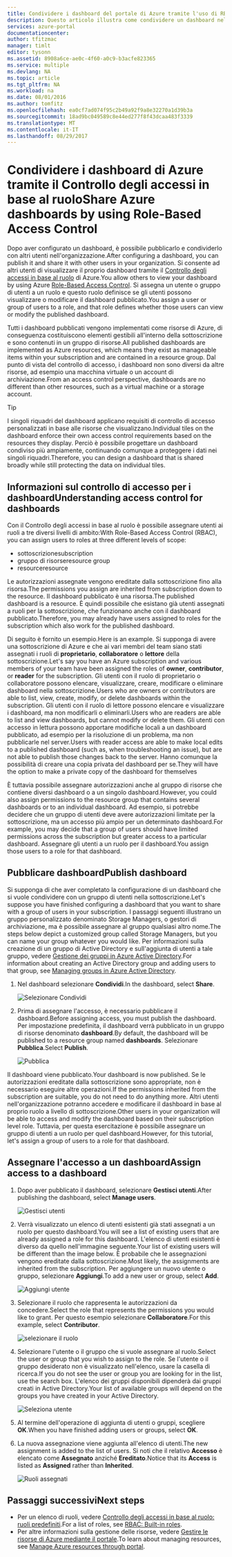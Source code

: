 ```yaml
---
title: Condividere i dashboard del portale di Azure tramite l'uso di RBAC | Microsoft Docs
description: Questo articolo illustra come condividere un dashboard nel portale di Azure tramite il Controllo degli accessi in base al ruolo.
services: azure-portal
documentationcenter: 
author: tfitzmac
manager: timlt
editor: tysonn
ms.assetid: 8908a6ce-ae0c-4f60-a0c9-b3acfe823365
ms.service: multiple
ms.devlang: NA
ms.topic: article
ms.tgt_pltfrm: NA
ms.workload: na
ms.date: 08/01/2016
ms.author: tomfitz
ms.openlocfilehash: ea0cf7ad074f95c2b49a92f9a8e32270a1d39b3a
ms.sourcegitcommit: 18ad9bc049589c8e44ed277f8f43dcaa483f3339
ms.translationtype: MT
ms.contentlocale: it-IT
ms.lasthandoff: 08/29/2017
---
```

# <a name="share-azure-dashboards-by-using-role-based-access-control"></a><span data-ttu-id="59efb-103">Condividere i dashboard di Azure tramite il Controllo degli accessi in base al ruolo</span><span class="sxs-lookup"><span data-stu-id="59efb-103">Share Azure dashboards by using Role-Based Access Control</span></span>
<span data-ttu-id="59efb-104">Dopo aver configurato un dashboard, è possibile pubblicarlo e condividerlo con altri utenti nell'organizzazione.</span><span class="sxs-lookup"><span data-stu-id="59efb-104">After configuring a dashboard, you can publish it and share it with other users in your organization.</span></span> <span data-ttu-id="59efb-105">Si consente ad altri utenti di visualizzare il proprio dashboard tramite il [Controllo degli accessi in base al ruolo](../active-directory/role-based-access-control-configure.md) di Azure.</span><span class="sxs-lookup"><span data-stu-id="59efb-105">You allow others to view your dashboard by using Azure [Role-Based Access Control](../active-directory/role-based-access-control-configure.md).</span></span> <span data-ttu-id="59efb-106">Si assegna un utente o gruppo di utenti a un ruolo e questo ruolo definisce se gli utenti possono visualizzare o modificare il dashboard pubblicato.</span><span class="sxs-lookup"><span data-stu-id="59efb-106">You assign a user or group of users to a role, and that role defines whether those users can view or modify the published dashboard.</span></span> 

<span data-ttu-id="59efb-107">Tutti i dashboard pubblicati vengono implementati come risorse di Azure, di conseguenza costituiscono elementi gestibili all'interno della sottoscrizione e sono contenuti in un gruppo di risorse.</span><span class="sxs-lookup"><span data-stu-id="59efb-107">All published dashboards are implemented as Azure resources, which means they exist as manageable items within your subscription and are contained in a resource group.</span></span>  <span data-ttu-id="59efb-108">Dal punto di vista del controllo di accesso, i dashboard non sono diversi da altre risorse, ad esempio una macchina virtuale o un account di archiviazione.</span><span class="sxs-lookup"><span data-stu-id="59efb-108">From an access control perspective, dashboards are no different than other resources, such as a virtual machine or a storage account.</span></span>

> [!TIP]
> <span data-ttu-id="59efb-109">I singoli riquadri del dashboard applicano requisiti di controllo di accesso personalizzati in base alle risorse che visualizzano.</span><span class="sxs-lookup"><span data-stu-id="59efb-109">Individual tiles on the dashboard enforce their own access control requirements based on the resources they display.</span></span>  <span data-ttu-id="59efb-110">Perciò è possibile progettare un dashboard condiviso più ampiamente, continuando comunque a proteggere i dati nei singoli riquadri.</span><span class="sxs-lookup"><span data-stu-id="59efb-110">Therefore, you can design a dashboard that is shared broadly while still protecting the data on individual tiles.</span></span>
> 
> 

## <a name="understanding-access-control-for-dashboards"></a><span data-ttu-id="59efb-111">Informazioni sul controllo di accesso per i dashboard</span><span class="sxs-lookup"><span data-stu-id="59efb-111">Understanding access control for dashboards</span></span>
<span data-ttu-id="59efb-112">Con il Controllo degli accessi in base al ruolo è possibile assegnare utenti ai ruoli a tre diversi livelli di ambito:</span><span class="sxs-lookup"><span data-stu-id="59efb-112">With Role-Based Access Control (RBAC), you can assign users to roles at three different levels of scope:</span></span>

* <span data-ttu-id="59efb-113">sottoscrizione</span><span class="sxs-lookup"><span data-stu-id="59efb-113">subscription</span></span>
* <span data-ttu-id="59efb-114">gruppo di risorse</span><span class="sxs-lookup"><span data-stu-id="59efb-114">resource group</span></span>
* <span data-ttu-id="59efb-115">resource</span><span class="sxs-lookup"><span data-stu-id="59efb-115">resource</span></span>

<span data-ttu-id="59efb-116">Le autorizzazioni assegnate vengono ereditate dalla sottoscrizione fino alla risorsa.</span><span class="sxs-lookup"><span data-stu-id="59efb-116">The permissions you assign are inherited from subscription down to the resource.</span></span> <span data-ttu-id="59efb-117">Il dashboard pubblicato è una risorsa.</span><span class="sxs-lookup"><span data-stu-id="59efb-117">The published dashboard is a resource.</span></span> <span data-ttu-id="59efb-118">È quindi possibile che esistano già utenti assegnati a ruoli per la sottoscrizione, che funzionano anche con il dashboard pubblicato.</span><span class="sxs-lookup"><span data-stu-id="59efb-118">Therefore, you may already have users assigned to roles for the subscription which also work for the published dashboard.</span></span> 

<span data-ttu-id="59efb-119">Di seguito è fornito un esempio.</span><span class="sxs-lookup"><span data-stu-id="59efb-119">Here is an example.</span></span>  <span data-ttu-id="59efb-120">Si supponga di avere una sottoscrizione di Azure e che ai vari membri del team siano stati assegnati i ruoli di **proprietario**, **collaboratore** o **lettore** della sottoscrizione.</span><span class="sxs-lookup"><span data-stu-id="59efb-120">Let's say you have an Azure subscription and various members of your team have been assigned the roles of **owner**, **contributor**, or **reader** for the subscription.</span></span> <span data-ttu-id="59efb-121">Gli utenti con il ruolo di proprietario o collaboratore possono elencare, visualizzare, creare, modificare o eliminare dashboard nella sottoscrizione.</span><span class="sxs-lookup"><span data-stu-id="59efb-121">Users who are owners or contributors are able to list, view, create, modify, or delete dashboards within the subscription.</span></span>  <span data-ttu-id="59efb-122">Gli utenti con il ruolo di lettore possono elencare e visualizzare i dashboard, ma non modificarli o eliminarli.</span><span class="sxs-lookup"><span data-stu-id="59efb-122">Users who are readers are able to list and view dashboards, but cannot modify or delete them.</span></span>  <span data-ttu-id="59efb-123">Gli utenti con accesso in lettura possono apportare modifiche locali a un dashboard pubblicato, ad esempio per la risoluzione di un problema, ma non pubblicarle nel server.</span><span class="sxs-lookup"><span data-stu-id="59efb-123">Users with reader access are able to make local edits to a published dashboard (such as, when troubleshooting an issue), but are not able to publish those changes back to the server.</span></span>  <span data-ttu-id="59efb-124">Hanno comunque la possibilità di creare una copia privata del dashboard per se.</span><span class="sxs-lookup"><span data-stu-id="59efb-124">They will have the option to make a private copy of the dashboard for themselves</span></span>

<span data-ttu-id="59efb-125">È tuttavia possibile assegnare autorizzazioni anche al gruppo di risorse che contiene diversi dashboard o a un singolo dashboard.</span><span class="sxs-lookup"><span data-stu-id="59efb-125">However, you could also assign permissions to the resource group that contains several dashboards or to an individual dashboard.</span></span> <span data-ttu-id="59efb-126">Ad esempio, si potrebbe decidere che un gruppo di utenti deve avere autorizzazioni limitate per la sottoscrizione, ma un accesso più ampio per un determinato dashboard.</span><span class="sxs-lookup"><span data-stu-id="59efb-126">For example, you may decide that a group of users should have limited permissions across the subscription but greater access to a particular dashboard.</span></span> <span data-ttu-id="59efb-127">Assegnare gli utenti a un ruolo per il dashboard.</span><span class="sxs-lookup"><span data-stu-id="59efb-127">You assign those users to a role for that dashboard.</span></span> 

## <a name="publish-dashboard"></a><span data-ttu-id="59efb-128">Pubblicare dashboard</span><span class="sxs-lookup"><span data-stu-id="59efb-128">Publish dashboard</span></span>
<span data-ttu-id="59efb-129">Si supponga di che aver completato la configurazione di un dashboard che si vuole condividere con un gruppo di utenti nella sottoscrizione.</span><span class="sxs-lookup"><span data-stu-id="59efb-129">Let's suppose you have finished configuring a dashboard that you want to share with a group of users in your subscription.</span></span> <span data-ttu-id="59efb-130">I passaggi seguenti illustrano un gruppo personalizzato denominato Storage Managers, o gestori di archiviazione, ma è possibile assegnare al gruppo qualsiasi altro nome.</span><span class="sxs-lookup"><span data-stu-id="59efb-130">The steps below depict a customized group called Storage Managers, but you can name your group whatever you would like.</span></span> <span data-ttu-id="59efb-131">Per informazioni sulla creazione di un gruppo di Active Directory e sull'aggiunta di utenti a tale gruppo, vedere [Gestione dei gruppi in Azure Active Directory](../active-directory/active-directory-accessmanagement-manage-groups.md).</span><span class="sxs-lookup"><span data-stu-id="59efb-131">For information about creating an Active Directory group and adding users to that group, see [Managing groups in Azure Active Directory](../active-directory/active-directory-accessmanagement-manage-groups.md).</span></span>

1. <span data-ttu-id="59efb-132">Nel dashboard selezionare **Condividi**.</span><span class="sxs-lookup"><span data-stu-id="59efb-132">In the dashboard, select **Share**.</span></span>
   
     ![Selezionare Condividi](./media/azure-portal-dashboard-share-access/select-share.png)
2. <span data-ttu-id="59efb-134">Prima di assegnare l'accesso, è necessario pubblicare il dashboard.</span><span class="sxs-lookup"><span data-stu-id="59efb-134">Before assigning access, you must publish the dashboard.</span></span> <span data-ttu-id="59efb-135">Per impostazione predefinita, il dashboard verrà pubblicato in un gruppo di risorse denominato **dashboard**.</span><span class="sxs-lookup"><span data-stu-id="59efb-135">By default, the dashboard will be published to a resource group named **dashboards**.</span></span> <span data-ttu-id="59efb-136">Selezionare **Pubblica**.</span><span class="sxs-lookup"><span data-stu-id="59efb-136">Select **Publish**.</span></span>
   
     ![Pubblica](./media/azure-portal-dashboard-share-access/publish.png)

<span data-ttu-id="59efb-138">Il dashboard viene pubblicato.</span><span class="sxs-lookup"><span data-stu-id="59efb-138">Your dashboard is now published.</span></span> <span data-ttu-id="59efb-139">Se le autorizzazioni ereditate dalla sottoscrizione sono appropriate, non è necessario eseguire altre operazioni.</span><span class="sxs-lookup"><span data-stu-id="59efb-139">If the permissions inherited from the subscription are suitable, you do not need to do anything more.</span></span> <span data-ttu-id="59efb-140">Altri utenti nell'organizzazione potranno accedere e modificare il dashboard in base al proprio ruolo a livello di sottoscrizione.</span><span class="sxs-lookup"><span data-stu-id="59efb-140">Other users in your organization will be able to access and modify the dashboard based on their subscription level role.</span></span> <span data-ttu-id="59efb-141">Tuttavia, per questa esercitazione è possibile assegnare un gruppo di utenti a un ruolo per quel dashboard.</span><span class="sxs-lookup"><span data-stu-id="59efb-141">However, for this tutorial, let's assign a group of users to a role for that dashboard.</span></span>

## <a name="assign-access-to-a-dashboard"></a><span data-ttu-id="59efb-142">Assegnare l'accesso a un dashboard</span><span class="sxs-lookup"><span data-stu-id="59efb-142">Assign access to a dashboard</span></span>
1. <span data-ttu-id="59efb-143">Dopo aver pubblicato il dashboard, selezionare **Gestisci utenti**.</span><span class="sxs-lookup"><span data-stu-id="59efb-143">After publishing the dashboard, select **Manage users**.</span></span>
   
     ![Gestisci utenti](./media/azure-portal-dashboard-share-access/manage-users.png)
2. <span data-ttu-id="59efb-145">Verrà visualizzato un elenco di utenti esistenti già stati assegnati a un ruolo per questo dashboard.</span><span class="sxs-lookup"><span data-stu-id="59efb-145">You will see a list of existing users that are already assigned a role for this dashboard.</span></span> <span data-ttu-id="59efb-146">L'elenco di utenti esistenti è diverso da quello nell'immagine seguente.</span><span class="sxs-lookup"><span data-stu-id="59efb-146">Your list of existing users will be different than the image below.</span></span> <span data-ttu-id="59efb-147">È probabile che le assegnazioni vengono ereditate dalla sottoscrizione.</span><span class="sxs-lookup"><span data-stu-id="59efb-147">Most likely, the assignments are inherited from the subscription.</span></span> <span data-ttu-id="59efb-148">Per aggiungere un nuovo utente o gruppo, selezionare **Aggiungi**.</span><span class="sxs-lookup"><span data-stu-id="59efb-148">To add a new user or group, select **Add**.</span></span>
   
     ![Aggiungi utente](./media/azure-portal-dashboard-share-access/existing-users.png)
3. <span data-ttu-id="59efb-150">Selezionare il ruolo che rappresenta le autorizzazioni da concedere.</span><span class="sxs-lookup"><span data-stu-id="59efb-150">Select the role that represents the permissions you would like to grant.</span></span> <span data-ttu-id="59efb-151">Per questo esempio selezionare **Collaboratore**.</span><span class="sxs-lookup"><span data-stu-id="59efb-151">For this example, select **Contributor**.</span></span>
   
     ![selezionare il ruolo](./media/azure-portal-dashboard-share-access/select-role.png)
4. <span data-ttu-id="59efb-153">Selezionare l'utente o il gruppo che si vuole assegnare al ruolo.</span><span class="sxs-lookup"><span data-stu-id="59efb-153">Select the user or group that you wish to assign to the role.</span></span> <span data-ttu-id="59efb-154">Se l'utente o il gruppo desiderato non è visualizzato nell'elenco, usare la casella di ricerca.</span><span class="sxs-lookup"><span data-stu-id="59efb-154">If you do not see the user or group you are looking for in the list, use the search box.</span></span> <span data-ttu-id="59efb-155">L'elenco dei gruppi disponibili dipenderà dai gruppi creati in Active Directory.</span><span class="sxs-lookup"><span data-stu-id="59efb-155">Your list of available groups will depend on the groups you have created in your Active Directory.</span></span>
   
     ![Seleziona utente](./media/azure-portal-dashboard-share-access/select-user.png) 
5. <span data-ttu-id="59efb-157">Al termine dell'operazione di aggiunta di utenti o gruppi, scegliere **OK**.</span><span class="sxs-lookup"><span data-stu-id="59efb-157">When you have finished adding users or groups, select **OK**.</span></span> 
6. <span data-ttu-id="59efb-158">La nuova assegnazione viene aggiunta all'elenco di utenti.</span><span class="sxs-lookup"><span data-stu-id="59efb-158">The new assignment is added to the list of users.</span></span> <span data-ttu-id="59efb-159">Si noti che il relativo **Accesso** è elencato come **Assegnato** anziché **Ereditato**.</span><span class="sxs-lookup"><span data-stu-id="59efb-159">Notice that its **Access** is listed as **Assigned** rather than **Inherited**.</span></span>
   
     ![Ruoli assegnati](./media/azure-portal-dashboard-share-access/assigned-roles.png)

## <a name="next-steps"></a><span data-ttu-id="59efb-161">Passaggi successivi</span><span class="sxs-lookup"><span data-stu-id="59efb-161">Next steps</span></span>
* <span data-ttu-id="59efb-162">Per un elenco di ruoli, vedere [Controllo degli accessi in base al ruolo: ruoli predefiniti](../active-directory/role-based-access-built-in-roles.md).</span><span class="sxs-lookup"><span data-stu-id="59efb-162">For a list of roles, see [RBAC: Built-in roles](../active-directory/role-based-access-built-in-roles.md).</span></span>
* <span data-ttu-id="59efb-163">Per altre informazioni sulla gestione delle risorse, vedere [Gestire le risorse di Azure mediante il portale](resource-group-portal.md).</span><span class="sxs-lookup"><span data-stu-id="59efb-163">To learn about managing resources, see [Manage Azure resources through portal](resource-group-portal.md).</span></span>


